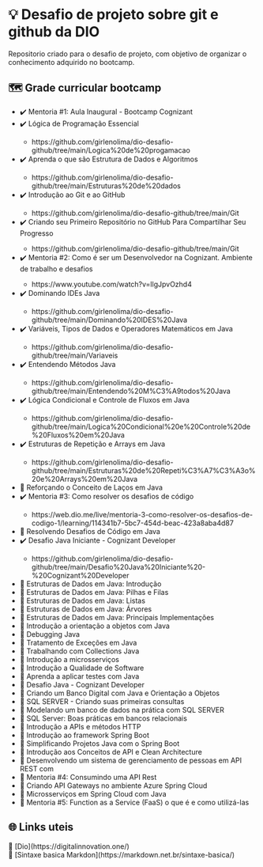 # 💡 Desafio de projeto sobre git e github da DIO
Repositorio criado para o desafio de projeto, com objetivo de organizar o conhecimento adquirido no bootcamp.

## 🗺️ Grade curricular bootcamp
<div style="display: inline_block">
<ul>
  <li> ✔️ Mentoria #1: Aula Inaugural - Bootcamp Cognizant</li>
  <li> ✔️ Lógica de Programação Essencial</li>
               <ul>
               <li><link>https://github.com/girlenolima/dio-desafio-github/tree/main/Logica%20de%20progamacao</link></li>
               </ul>
  <li> ✔️ Aprenda o que são Estrutura de Dados e Algoritmos</li>
                <ul>
                <li><link>https://github.com/girlenolima/dio-desafio-github/tree/main/Estruturas%20de%20dados</link></li>
                </ul>
  <li> ✔️ Introdução ao Git e ao GitHub</li>
                <ul>
                <li><link>https://github.com/girlenolima/dio-desafio-github/tree/main/Git</link></li>
                </ul>
  
  <li> ✔️ Criando seu Primeiro Repositório no GitHub Para Compartilhar Seu Progresso</li>
                <ul>
                <li><link>https://github.com/girlenolima/dio-desafio-github/tree/main/Git</link></li>
                </ul>
  <li> ✔️ Mentoria #2: Como é ser um Desenvolvedor na Cognizant. Ambiente de trabalho e desafios</li>
                <ul>
                <li><link> https://www.youtube.com/watch?v=llgJpvOzhd4 </link></li>
                </ul>
  <li> ✔️ Dominando IDEs Java</li>
                <ul>
                <li><link> https://github.com/girlenolima/dio-desafio-github/tree/main/Dominando%20IDES%20Java </link></li>
                </ul>
  <li> ✔️ Variáveis, Tipos de Dados e Operadores Matemáticos em Java</li>
                <ul>
                <li><link> https://github.com/girlenolima/dio-desafio-github/tree/main/Variaveis </link></li>
                </ul>  
  <li> ✔️  Entendendo Métodos Java</li>
                 <ul>
                <li><link> https://github.com/girlenolima/dio-desafio-github/tree/main/Entendendo%20M%C3%A9todos%20Java </link></li>
                </ul>
  <li> ✔️  Lógica Condicional e Controle de Fluxos em Java</li>
                <ul>
                <li><link> https://github.com/girlenolima/dio-desafio-github/tree/main/Logica%20Condicional%20e%20Controle%20de%20Fluxos%20em%20Java </link></li>
                </ul>
  <li> ✔️ Estruturas de Repetição e Arrays em Java</li>
                <ul>
                <li><link> https://github.com/girlenolima/dio-desafio-github/tree/main/Estruturas%20de%20Repeti%C3%A7%C3%A3o%20e%20Arrays%20em%20Java </link></li>
                </ul>
  <li> 📅 Reforçando o Conceito de Laços em Java</li>
  <li> ✔️ Mentoria #3: Como resolver os desafios de código</li>
                <ul>
                <li><link> https://web.dio.me/live/mentoria-3-como-resolver-os-desafios-de-codigo-1/learning/114341b7-5bc7-454d-beac-423a8aba4d87 </link></li>
                </ul>
  <li> 📅 Resolvendo Desafios de Código em Java</li>
  <li> ✔️ Desafio Java Iniciante - Cognizant Developer</li>
                <ul>
                <li><link> https://github.com/girlenolima/dio-desafio-github/tree/main/Desafio%20Java%20Iniciante%20-%20Cognizant%20Developer </link></li>
                </ul>
  <li> 📅 Estruturas de Dados em Java: Introdução</li>
  <li> 📅 Estruturas de Dados em Java: Pilhas e Filas</li>
  <li> 📅 Estruturas de Dados em Java: Listas</li>
  <li> 📅 Estruturas de Dados em Java: Árvores</li>
  <li> 📅 Estruturas de Dados em Java: Principais Implementações</li>
  <li> 📅 Introdução a orientação a objetos com Java</li>
  <li> 📅 Debugging Java</li>
  <li> 📅 Tratamento de Exceções em Java</li>
  <li> 📅 Trabalhando com Collections Java</li>
  <li> 📅 Introdução a microsserviços</li>
  <li> 📅 Introdução a Qualidade de Software</li>
  <li> 📅 Aprenda a aplicar testes com Java</li>
  <li> 📅 Desafio Java - Cognizant Developer</li>
  <li> 📅 Criando um Banco Digital com Java e Orientação a Objetos</li>
  <li> 📅 SQL SERVER - Criando suas primeiras consultas</li>
  <li> 📅 Modelando um banco de dados na prática com SQL SERVER</li>
  <li> 📅 SQL Server: Boas práticas em bancos relacionais</li>
  <li> 📅 Introdução a APIs e métodos HTTP</li>
  <li> 📅 Introdução ao framework Spring Boot</li>
  <li> 📅 Simplificando Projetos Java com o Spring Boot</li>
  <li> 📅 Introdução aos Conceitos de API e Clean Architecture</li>
  <li> 📅 Desenvolvendo um sistema de gerenciamento de pessoas em API REST com</li>
  <li> 📅 Mentoria #4: Consumindo uma API Rest</li>
  <li> 📅 Criando API Gateways no ambiente Azure Spring Cloud</li>
  <li> 📅 Microsserviços em Spring Cloud com Java</li>
  <li> 📅 Mentoria #5: Function as a Service (FaaS) o que é e como utilizá-las</li>
 </ul>
 </div>


## 🌐 Links uteis 

<div style="display: inline_block">
  🧲 [Dio](https://digitalinnovation.one/)<br>
  🧲 [Sintaxe basica Markdon](https://markdown.net.br/sintaxe-basica/)
</div>

